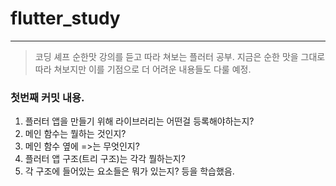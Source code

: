 # flutter_study

----

> 코딩 셰프 순한맛 강의를 듣고 따라 쳐보는 플러터 공부. 
> 지금은 순한 맛을 그대로 따라 쳐보지만 이를 기점으로 더 어려운 내용들도 다룰 예정. 

### 첫번째 커밋 내용.
1. 플러터 앱을 만들기 위해 라이브러리는 어떤걸 등록해야하는지? 
2. 메인 함수는 뭘하는 것인지? 
3. 메인 함수 옆에 =>는 무엇인지? 
4. 플러터 앱 구조(트리 구조)는 각각 뭘하는지? 
5. 각 구조에 들어있는 요소들은 뭐가 있는지? 
등을 학습했음. 
